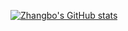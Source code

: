 [![Zhangbo's GitHub stats](https://github-readme-stats.vercel.app/api?username=zhangbo9674)](https://github.com/anuraghazra/github-readme-stats)
